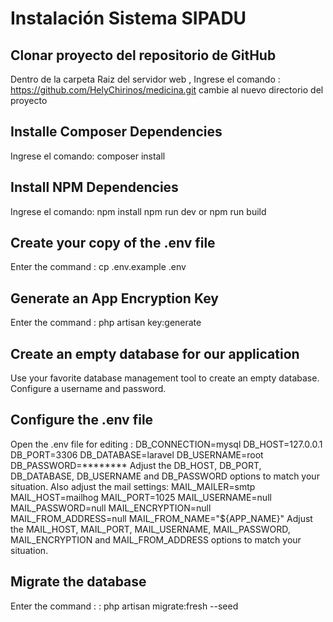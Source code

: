 
# Instalación Sistema SIPADU


## Clonar proyecto del repositorio de GitHub 
Dentro de la carpeta Raiz del servidor web , Ingrese el comando :
https://github.com/HelyChirinos/medicina.git
cambie al nuevo directorio del proyecto

## Installe Composer Dependencies
Ingrese el comando: 
composer install

## Install NPM Dependencies
Ingrese el comando: 
npm install
npm run dev or npm run build

## Create your copy of the .env file
Enter the command :
cp .env.example .env

## Generate an App Encryption Key
Enter the command :
php artisan key:generate

## Create an empty database for our application
Use your favorite database management tool to create an empty database.
Configure a username and password.

## Configure the .env file
Open the .env file for editing :
DB_CONNECTION=mysql
DB_HOST=127.0.0.1
DB_PORT=3306
DB_DATABASE=laravel
DB_USERNAME=root
DB_PASSWORD=********
Adjust the DB_HOST, DB_PORT, DB_DATABASE, DB_USERNAME and DB_PASSWORD options to match your situation. Also adjust the mail settings:
MAIL_MAILER=smtp
MAIL_HOST=mailhog
MAIL_PORT=1025
MAIL_USERNAME=null
MAIL_PASSWORD=null
MAIL_ENCRYPTION=null
MAIL_FROM_ADDRESS=null
MAIL_FROM_NAME="${APP_NAME}"
Adjust the MAIL_HOST, MAIL_PORT, MAIL_USERNAME, MAIL_PASSWORD, MAIL_ENCRYPTION and MAIL_FROM_ADDRESS options to match your situation.

## Migrate the database
Enter the command : :
 php artisan migrate:fresh --seed
